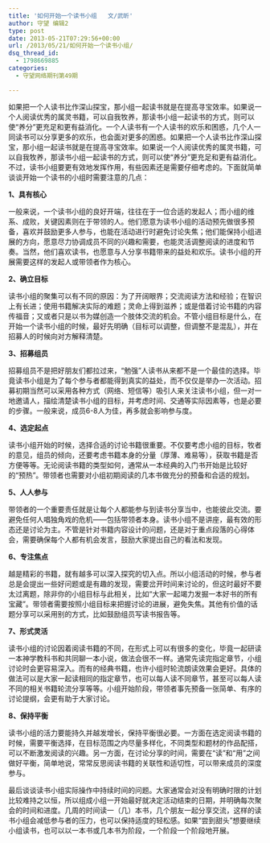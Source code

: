 ```yaml
---
title: '如何开始一个读书小组   文/武昕'
author: 守望 编辑2
type: post
date: 2013-05-21T07:29:56+00:00
url: /2013/05/21/如何开始一个读书小组/
dsq_thread_id:
  - 1798669885
categories:
  - 守望网络期刊第49期

---
```

<p align="left" class="mceWPmore" title="更多...">
  如果把一个人读书比作深山探宝，那小组一起读书就是在提高寻宝效率。如果说一个人阅读优秀的属灵书籍，可以自我牧养，那读书小组一起读书的方式，则可以使&ldquo;养分&rdquo;更充足和更有益消化。<!--more-->一个人读书有一个人读书的欢乐和困惑，几个人一同读书可以分享更多的欢乐，也会面对更多的困惑。如果把一个人读书比作深山探宝，那小组一起读书就是在提高寻宝效率。如果说一个人阅读优秀的属灵书籍，可以自我牧养，那读书小组一起读书的方式，则可以使&ldquo;养分&rdquo;更充足和更有益消化。不过，读书小组要更有效地发挥作用，有些因素还是需要仔细考虑的。下面就简单谈谈开始一个读书的小组时需要注意的几点：
</p>

<p align="left">
  <strong>1</strong><strong>、具有核心</strong>
</p>

<p align="left">
  一般来说，一个读书小组的良好开端，往往在于一位合适的发起人；而小组的维系、成败，关键因素则在于带领的人。他们愿意为读书小组的活动预先做很多预备，喜欢并鼓励更多人参与，也能在活动进行时避免讨论失焦；他们能保持小组进展的方向，愿意尽力协调成员不同的兴趣和需要，也能灵活调整阅读的进度和节奏。当然，他们喜欢读书，也愿意与人分享书籍带来的益处和欢乐。读书小组的开展需要这样的发起人或带领者作为核心。
</p>

<p align="left">
  <strong>2</strong><strong>、确立目标</strong><strong>&nbsp;</strong>
</p>

<p align="left">
  读书小组的聚集可以有不同的原因：为了开阔眼界；交流阅读方法和经验；在智识上有长进；使用书籍解决实际的难题；灵命上得到滋养；或是借着讨论书籍的内容传福音；又或者只是以书为媒创造一个肢体交流的机会。不管小组目标是什么，在开始一个读书小组的时候，最好先明确（目标可以调整，但调整不是混乱），并在招募人的时候向对方解释清楚。
</p>

<p align="left">
  <strong>3</strong><strong>、招募组员</strong>
</p>

<p align="left">
  招募组员不是把好朋友们都拉过来，&ldquo;勉强&rdquo;人读书从来都不是一个最佳的选择。毕竟读书小组是为了每个参与者都能得到真实的益处，而不仅仅是举办一次活动。招募初期当然可以采用各种方式（网络、短信等）吸引人来关注读书小组，但一对一地邀请人，描绘清楚读书小组的目标，并考虑时间、交通等实际因素等，也是必要的步骤。一般来说，成员6-8人为佳，再多就会影响参与度。
</p>

<p align="left">
  <strong>4</strong><strong>、选定起点</strong>
</p>

<p align="left">
  读书小组开始的时候，选择合适的讨论书籍很重要。不仅要考虑小组的目标，牧者的意见，组员的倾向，还要考虑书籍本身的分量（厚薄、难易等），获取书籍是否方便等等。无论阅读书籍的类型如何，通常从一本经典的入门书开始是比较好的&ldquo;预热&rdquo;。带领者也需要对小组初期阅读的几本书做充分的预备和合适的规划。
</p>

<p align="left">
  <strong>5</strong><strong>、人人参与</strong>
</p>

<p align="left">
  带领者的一个重要责任就是让每个人都能参与到读书分享当中，也能彼此交流。要避免任何人唱独角戏的危机&mdash;&mdash;包括带领者本身。读书小组不是讲座，最有效的形态还是讨论为主。不管是针对书籍内容设计的问题，还是对于重点段落的心得体会，需要确保每个人都有机会发言，鼓励大家提出自己的看法和发现。
</p>

<p align="left">
  <strong>6</strong><strong>、专注焦点</strong>
</p>

<p align="left">
  越是精彩的书籍，就有越多可以深入探究的切入点。所以小组活动的时候，参与者总是会提出一些好问题或是有趣的发现，需要岔开时间来讨论的，但这时最好不要太过离题，除非你的小组目标与此相关，比如&ldquo;大家一起竭力发掘一本好书的所有宝藏&rdquo;。带领者需要按照小组目标来把握讨论的进展，避免失焦。其他有价值的话题分享可以采用别的方式，比如鼓励组员写读书报告等。
</p>

<p align="left">
  <strong>7</strong><strong>、形式灵活</strong><strong>&nbsp;</strong>
</p>

<p align="left">
  读书小组的讨论因着阅读书籍的不同，在形式上可以有很多的变化，毕竟一起研读一本神学教科书和共同聊一本小说，做法会很不一样。通常先读完指定章节，小组讨论时会更容易深入。而有的经典书籍，也许小组时轮流朗读效果会更好。具体的做法可以是大家一起读相同的指定章节，也可以每人读不同章节，甚至可以每人读不同的相关书籍轮流分享等等。小组开始阶段，带领者事先预备一张简单、有序的讨论提纲，会更有助于大家讨论。
</p>

<p align="left">
  <strong>8</strong><strong>、保持平衡</strong>
</p>

<p align="left">
  读书小组的活力要能持久并越发增长，保持平衡很必要。一方面在选定阅读书籍的时候，需要平衡选择，在目标范围之内尽量多样化，不同类型和题材的作品配搭，可以不断激发阅读的兴趣。另一方面，在讨论分享的时间，需要在&ldquo;读&rdquo;和&ldquo;用&rdquo;之间做好平衡，简单地说，常常反思阅读书籍的关联性和适切性，可以带来成员的深度参与。
</p>

<p align="left">
  最后谈谈读书小组实际操作中持续时间的问题。大家通常会对没有明确时限的计划比较难持之以恒，所以组成小组一开始最好就决定活动结束的日期，并明确每次聚会的时间和进度。几周的时间读一（几）本书，几个朋友一起分享交流，这样的读书小组会减低参与者的压力，也可以保持适度的轻松感。如果&ldquo;尝到甜头&rdquo;想要继续小组读书，也可以以一本书或几本书为阶段，一个阶段一个阶段地开展。
</p>

&nbsp;